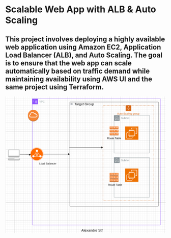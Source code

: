 # Scalable Web App with ALB & Auto Scaling

## This project involves deploying a highly available web application using Amazon EC2, Application Load Balancer (ALB), and Auto Scaling. The goal is to ensure that the web app can scale automatically based on traffic demand while maintaining availability using AWS UI and the same project using Terraform.

![Image](https://github.com/dev126712/alb-autoScalingGroup/blob/9ae2caab39175ec774cb2922811ea928f05ebac0/Screenshot%202025-09-02%2019.46.25.png)
